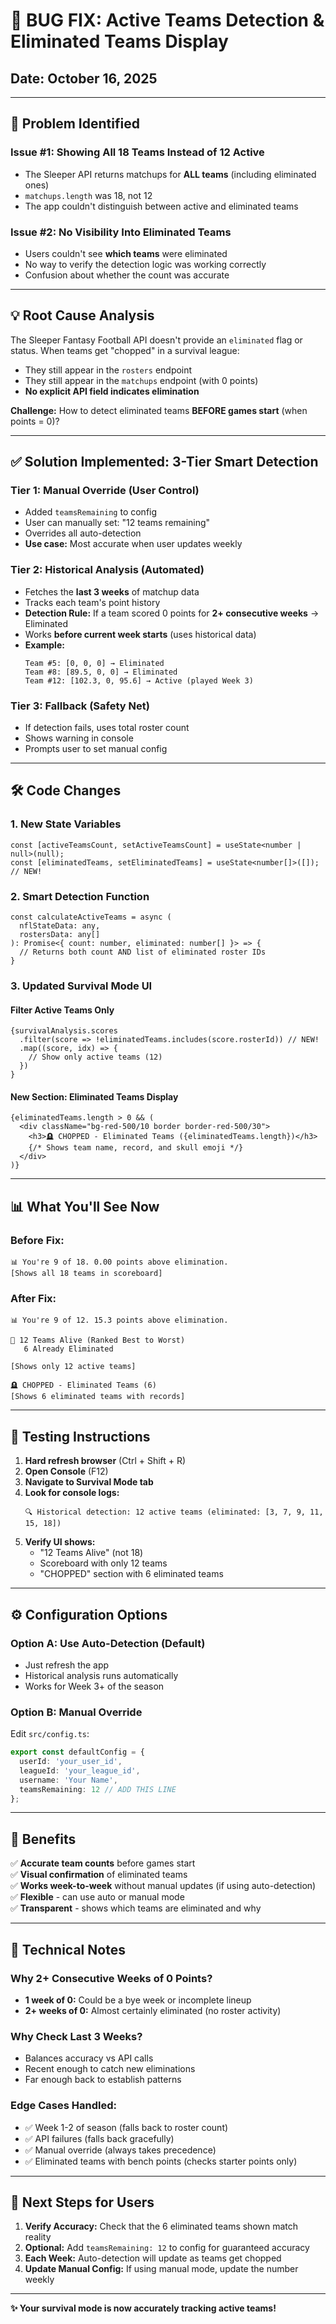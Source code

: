 # 🐛 BUG FIX: Active Teams Detection & Eliminated Teams Display

## **Date:** October 16, 2025

---

## 🎯 **Problem Identified**

### **Issue #1: Showing All 18 Teams Instead of 12 Active**
- The Sleeper API returns matchups for **ALL teams** (including eliminated ones)
- `matchups.length` was 18, not 12
- The app couldn't distinguish between active and eliminated teams

### **Issue #2: No Visibility Into Eliminated Teams**
- Users couldn't see **which teams** were eliminated
- No way to verify the detection logic was working correctly
- Confusion about whether the count was accurate

---

## 💡 **Root Cause Analysis**

The Sleeper Fantasy Football API doesn't provide an `eliminated` flag or status. When teams get "chopped" in a survival league:
- They still appear in the `rosters` endpoint
- They still appear in the `matchups` endpoint (with 0 points)
- **No explicit API field indicates elimination**

**Challenge:** How to detect eliminated teams **BEFORE games start** (when points = 0)?

---

## ✅ **Solution Implemented: 3-Tier Smart Detection**

### **Tier 1: Manual Override** (User Control)
- Added `teamsRemaining` to config
- User can manually set: "12 teams remaining"
- Overrides all auto-detection
- **Use case:** Most accurate when user updates weekly

### **Tier 2: Historical Analysis** (Automated)
- Fetches the **last 3 weeks** of matchup data
- Tracks each team's point history
- **Detection Rule:** If a team scored 0 points for **2+ consecutive weeks** → Eliminated
- Works **before current week starts** (uses historical data)
- **Example:**
  ```
  Team #5: [0, 0, 0] → Eliminated
  Team #8: [89.5, 0, 0] → Eliminated
  Team #12: [102.3, 0, 95.6] → Active (played Week 3)
  ```

### **Tier 3: Fallback** (Safety Net)
- If detection fails, uses total roster count
- Shows warning in console
- Prompts user to set manual config

---

## 🛠️ **Code Changes**

### **1. New State Variables**
```tsx
const [activeTeamsCount, setActiveTeamsCount] = useState<number | null>(null);
const [eliminatedTeams, setEliminatedTeams] = useState<number[]>([]); // NEW!
```

### **2. Smart Detection Function**
```tsx
const calculateActiveTeams = async (
  nflStateData: any, 
  rostersData: any[]
): Promise<{ count: number, eliminated: number[] }> => {
  // Returns both count AND list of eliminated roster IDs
}
```

### **3. Updated Survival Mode UI**

#### **Filter Active Teams Only**
```tsx
{survivalAnalysis.scores
  .filter(score => !eliminatedTeams.includes(score.rosterId)) // NEW!
  .map((score, idx) => {
    // Show only active teams (12)
  })
}
```

#### **New Section: Eliminated Teams Display**
```tsx
{eliminatedTeams.length > 0 && (
  <div className="bg-red-500/10 border border-red-500/30">
    <h3>🪦 CHOPPED - Eliminated Teams ({eliminatedTeams.length})</h3>
    {/* Shows team name, record, and skull emoji */}
  </div>
)}
```

---

## 📊 **What You'll See Now**

### **Before Fix:**
```
📊 You're 9 of 18. 0.00 points above elimination.
[Shows all 18 teams in scoreboard]
```

### **After Fix:**
```
📊 You're 9 of 12. 15.3 points above elimination.

🏈 12 Teams Alive (Ranked Best to Worst)
   6 Already Eliminated

[Shows only 12 active teams]

🪦 CHOPPED - Eliminated Teams (6)
[Shows 6 eliminated teams with records]
```

---

## 🧪 **Testing Instructions**

1. **Hard refresh browser** (Ctrl + Shift + R)
2. **Open Console** (F12)
3. **Navigate to Survival Mode tab**
4. **Look for console logs:**
   ```
   🔍 Historical detection: 12 active teams (eliminated: [3, 7, 9, 11, 15, 18])
   ```
5. **Verify UI shows:**
   - "12 Teams Alive" (not 18)
   - Scoreboard with only 12 teams
   - "CHOPPED" section with 6 eliminated teams

---

## ⚙️ **Configuration Options**

### **Option A: Use Auto-Detection (Default)**
- Just refresh the app
- Historical analysis runs automatically
- Works for Week 3+ of the season

### **Option B: Manual Override**
Edit `src/config.ts`:
```typescript
export const defaultConfig = {
  userId: 'your_user_id',
  leagueId: 'your_league_id',
  username: 'Your Name',
  teamsRemaining: 12 // ADD THIS LINE
};
```

---

## 🎯 **Benefits**

✅ **Accurate team counts** before games start  
✅ **Visual confirmation** of eliminated teams  
✅ **Works week-to-week** without manual updates (if using auto-detection)  
✅ **Flexible** - can use auto or manual mode  
✅ **Transparent** - shows which teams are eliminated and why

---

## 📝 **Technical Notes**

### **Why 2+ Consecutive Weeks of 0 Points?**
- **1 week of 0:** Could be a bye week or incomplete lineup
- **2+ weeks of 0:** Almost certainly eliminated (no roster activity)

### **Why Check Last 3 Weeks?**
- Balances accuracy vs API calls
- Recent enough to catch new eliminations
- Far enough back to establish patterns

### **Edge Cases Handled:**
- ✅ Week 1-2 of season (falls back to roster count)
- ✅ API failures (falls back gracefully)
- ✅ Manual override (always takes precedence)
- ✅ Eliminated teams with bench points (checks starter points only)

---

## 🚀 **Next Steps for Users**

1. **Verify Accuracy:** Check that the 6 eliminated teams shown match reality
2. **Optional:** Add `teamsRemaining: 12` to config for guaranteed accuracy
3. **Each Week:** Auto-detection will update as teams get chopped
4. **Update Manual Config:** If using manual mode, update the number weekly

---

**✨ Your survival mode is now accurately tracking active teams!**
